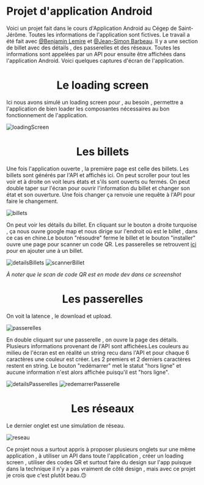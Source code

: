 # Projet d'application Android
Voici un projet fait dans le cours d'Application Android au Cégep de Saint-Jérôme. Toutes les informations de l'application sont fictives. Le travail a été fait avec <a href="https://github.com/fouki49" target="_blank">@Benjamin Lemire</a> et <a href="https://github.com/DappySorrow" target="_blank">@Jean-Simon Barbeau</a>. Il y a une section de billet avec des détails , des passerelles et des réseaux. Toutes les informations sont appelées par un API pour ensuite être affichées dans l'application Android. Voici quelques captures d'écran de l'application.

# <h1 align="center">Le loading screen</h1>

Ici nous avons simulé un loading screen pour , au besoin , permettre a l'application de bien loader les composantes nécessaires au bon fonctionnement de l'application.


![loadingScreen](https://github.com/PikminJaune/ProjetAppAndroid/assets/71794298/90927cb6-7b1a-4916-8ce8-dea21623c1f2)

# <h1 align="center">Les billets</h1>

Une fois l'application ouverte , la première page est celle des billets. Les billets sont générés par l'API et affichés ici. On peut scroller pour tout les voir et à droite on voit leurs états et s'ils sont ouverts ou fermés. On peut double taper sur l'écran pour ouvrir l'information du billet et changer son état et son ouverture. Une fois changer ça renvoie une requête à l'API pour faire le changement.

![billets](https://github.com/PikminJaune/ProjetAppAndroid/assets/71794298/a522021d-2493-4049-be05-0a2b4be59b29)

On peut voir les détails du billet. En cliquant sur le bouton a droite turquoise , ça nous ouvre google map et nous dirige sur l'endroit où est le billet , dans ce cas en chine.Le bouton "résoudre" ferme le billet et le bouton "installer" ouvre une page pour scanner un code QR. Les passerelles se retrouvent <a href="https://labs.andromia.science/tenretni" target="_blank">ici</a> pour en ajouter une à un billet.

![detailsBillets](https://github.com/PikminJaune/ProjetAppAndroid/assets/71794298/973bd3a9-84cc-43ec-b0a0-4dc6f5d3462e)
![scannerBillet](https://github.com/PikminJaune/ProjetAppAndroid/assets/71794298/cf153887-7c79-4c03-9c57-45ae722cafe6)

*À noter que le scan de code QR est en mode dev dans ce screenshot*

# <h1 align="center">Les passerelles</h1>

On voit la latence , le download et upload.

![passerelles](https://github.com/PikminJaune/ProjetAppAndroid/assets/71794298/9e19e25c-51d4-47bb-a06a-22d4eb185239)


En double cliquant sur une passerelle , on ouvre la page des détails. Plusieurs informations provenant de l'API sont affichées.Les couleurs au milieu de l'écran est en réalité un string recu dans l'API et pour chaque 6 caractères une couleur est créer. Les 2 premiers et 2 derniers caractères restent en string. Le bouton "redémarrer" met le statut "hors ligne" et aucune information n'est alors affichée puisqu'il est "hors ligne".

![detailsPasserelles](https://github.com/PikminJaune/ProjetAppAndroid/assets/71794298/13871381-2fe2-478e-b992-9ddad3102ef7)
![redemarrerPasserelle](https://github.com/PikminJaune/ProjetAppAndroid/assets/71794298/2b89985b-61b5-4b70-96cc-da46546421b7)

# <h1 align="center">Les réseaux</h1>

Le dernier onglet est une simulation de réseau.

![reseau](https://github.com/PikminJaune/ProjetAppAndroid/assets/71794298/50b8a975-2599-402f-aa74-94454d47a705)


Ce projet nous a surtout appris à proposer plusieurs onglets sur une même application , à utiliser un API dans toute l'application , créer un loading screen , utiliser des codes QR et surtout faire du design sur l'app puisque dans la technique il n'y a pas vraiment de côté design , mais avec ce projet je crois que c'est plutôt beau.🙃
